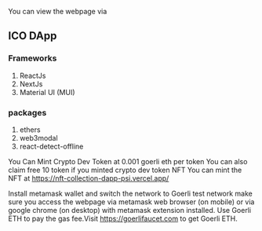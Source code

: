 You can view the webpage via 

<h2>ICO DApp</h2>
<h3>Frameworks</h3>

1. ReactJs
2. NextJs
3. Material UI (MUI)

<h3>packages</h3>

1. ethers
2. web3modal
3. react-detect-offline

You Can Mint Crypto Dev Token at 0.001 goerli eth per token
You can also claim free 10 token if you minted crypto dev token NFT
You can mint the NFT at https://nft-collection-dapp-psi.vercel.app/

Install metamask wallet and switch the network to Goerli test network make sure you access the webpage via metamask web browser (on mobile) or via google chrome (on desktop) with metamask extension installed.
Use Goerli ETH to pay the gas fee.Visit https://goerlifaucet.com to get
Goerli ETH.
